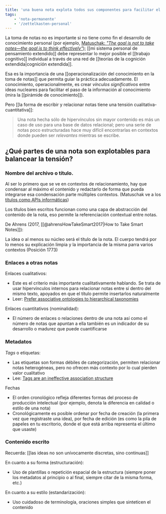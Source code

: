 ```yaml
---
title: 'una buena nota explota todos sus componentes para facilitar el trabajo cognitivo y la vinculación'
tags: 
    - 'nota-permanente'
    - '/zettelkasten-personal'
---
```


La toma de notas no es importante si no tiene como fin el desarrollo de conocimiento personal (por ejemplo, [Matuschak: *"The goal is not to take notes—the goal is to think effectively"*](https://notes.andymatuschak.org/z7kEFe6NfUSgtaDuUjST1oczKKzQQeQWk4Dbc)); [[mi sistema personal de pensamiento extendido]] debe representar lo mejor posible el [[trabajo cognitivo]] individual a través de una red de [[teorías de la cognición extendida|cognición extendida]].

Esa es la importancia de una [[operacionalización del conocimiento en la toma de notas]] que permita guiar la práctica adecuadamente. El conocimiento, operacionalmente, es crear *vínculos significativos* entre ideas nucleares para facilitar el paso de la información al conocimiento (mira la [[pirámide de conocimiento]]).

Pero [[la forma de escribir y relacionar notas tiene una tensión cualitativa-cuantitativa]]:

>Una nota hecha sólo de hipervínculos sin mayor contenido es más un caso de uso para una base de datos relacional; pero una serie de notas poco estructuradas hace muy difícil encontrarlas en contextos donde pueden ser *relevantes* mientras se escribe. 

## ¿Qué partes de una nota son explotables para balancear la tensión?

### Nombre del archivo o título. 

Al ser lo primero que se ve en contextos de relacionamiento, hay que condensar al máximo el contenido y redactarlo de forma que pueda integrarse esa condensación parte múltiples contextos. (Matuschak ve a los [títulos como APIs informáticas](https://notes.andymatuschak.org/z3XP5GRmd9z1D2qCE7pxUvbeSVeQuMiqz9x1C))

Los títulos bien escritos funcionan como una capa de abstracción del contenido de la nota, eso permite la referenciación contextual entre notas.

De Ahrens (2017, [[@ahrensHowTakeSmart2017|How to Take Smart Notes]]):

La idea o al menos su núcleo será el título de la nota. El cuerpo tendrá por lo menos su explicación limpia y la importancia de la misma parra varios contextos  (Posición 1773)

### Enlaces a otras notas

Enlaces cualitativos: 

- Este es el criterio más importante cualitativamente hablando. Se trata de usar hipervínculos internos para relacionar notas entre sí dentro del mismo texto, apoyados en que el título permite insertarlos naturalmente 
- Leer: [Prefer associative ontologies to hierarchical taxonomies](https://notes.andymatuschak.org/z29hLZHiVt7W2uss2uMpSZquAX5T6vaeSF6Cy)

Enlaces cuantitativos (nominalidad): 

- El número de enlaces o relaciones dentro de una nota así como el número de notas que apuntan a ella también es un indicador de su desarrollo o madurez que puede cuantificarse

### Metadatos

*Tags* o etiquetas:

- Las etiquetas son formas débiles de categorización, permiten relacionar notas heterogéneas, pero no ofrecen más contexto por lo cual pierden valor cualitativo
- Lee: [Tags are an ineffective association structure](https://notes.andymatuschak.org/z3MzhvmesiD2htMaEFQJif7gJgyaHAQvKH49Z)

Fechas

- El orden cronológico refleja diferentes formas del proceso de producción intelectual (por ejemplo, denota la diferencia en calidad o estilo de una nota)
- Cronológicamente es posible ordenar por fecha de creación (la primera vez que registraste una idea), por fecha de edición (es como la pila de papeles en tu escritorio, donde el que está arriba representa el último que usaste)

### Contenido escrito

Recuerda: [[las ideas no son unívocamente discretas, sino continuas]]

En cuanto a su forma (estructuración):

- Uso de plantillas o repetición espacial de la estructura (siempre poner los metadatos al principio o al final, siempre citar de la misma forma, etc.)

En cuanto a su estilo (estandarización):

- Uso cuidadoso de terminología, oraciones simples que sinteticen el contenido